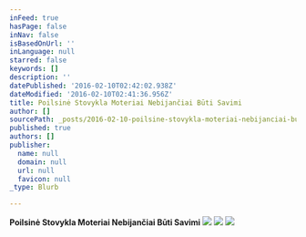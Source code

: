 ```yaml
---
inFeed: true
hasPage: false
inNav: false
isBasedOnUrl: ''
inLanguage: null
starred: false
keywords: []
description: ''
datePublished: '2016-02-10T02:42:02.938Z'
dateModified: '2016-02-10T02:41:36.956Z'
title: Poilsinė Stovykla Moteriai Nebijančiai Būti Savimi
author: []
sourcePath: _posts/2016-02-10-poilsine-stovykla-moteriai-nebijanciai-buti-savimi.md
published: true
authors: []
publisher:
  name: null
  domain: null
  url: null
  favicon: null
_type: Blurb

---
```

****Poilsinė Stovykla Moteriai Nebijančiai Būti Savimi****
![](https://s3-us-west-2.amazonaws.com/the-grid-img/p/e4dc053c6b953679ea581235d5830d94ca60ff9d.jpg)
![](https://the-grid-user-content.s3-us-west-2.amazonaws.com/06c978c0-d478-41f5-a1d9-51a6c8e9895f.jpg)
![](https://the-grid-user-content.s3-us-west-2.amazonaws.com/0cb0cefd-c662-4d43-a6a3-ae46a85feffc.jpg)